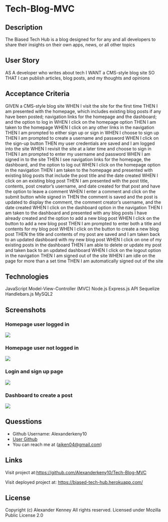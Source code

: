 # Tech-Blog-MVC

## Description

The Biased Tech Hub is a blog designed for for any and all developers to share their insights on their own apps, news, or all other topics

## User Story

AS A developer who writes about tech
I WANT a CMS-style blog site
SO THAT I can publish articles, blog posts, and my thoughts and opinions

## Acceptance Criteria

GIVEN a CMS-style blog site
WHEN I visit the site for the first time
THEN I am presented with the homepage, which includes existing blog posts if any have been posted; navigation links for the homepage and the dashboard; and the option to log in
WHEN I click on the homepage option
THEN I am taken to the homepage
WHEN I click on any other links in the navigation
THEN I am prompted to either sign up or sign in
WHEN I choose to sign up
THEN I am prompted to create a username and password
WHEN I click on the sign-up button
THEN my user credentials are saved and I am logged into the site
WHEN I revisit the site at a later time and choose to sign in
THEN I am prompted to enter my username and password
WHEN I am signed in to the site
THEN I see navigation links for the homepage, the dashboard, and the option to log out
WHEN I click on the homepage option in the navigation
THEN I am taken to the homepage and presented with existing blog posts that include the post title and the date created
WHEN I click on an existing blog post
THEN I am presented with the post title, contents, post creator’s username, and date created for that post and have the option to leave a comment
WHEN I enter a comment and click on the submit button while signed in
THEN the comment is saved and the post is updated to display the comment, the comment creator’s username, and the date created
WHEN I click on the dashboard option in the navigation
THEN I am taken to the dashboard and presented with any blog posts I have already created and the option to add a new blog post
WHEN I click on the button to add a new blog post
THEN I am prompted to enter both a title and contents for my blog post
WHEN I click on the button to create a new blog post
THEN the title and contents of my post are saved and I am taken back to an updated dashboard with my new blog post
WHEN I click on one of my existing posts in the dashboard
THEN I am able to delete or update my post and taken back to an updated dashboard
WHEN I click on the logout option in the navigation
THEN I am signed out of the site
WHEN I am idle on the page for more than a set time
THEN I am automatically signed out of the site 

## Technologies
JavaScript
Model-View-Controller (MVC)
Node.js
Express.js API
Sequelize
Handlebars.js
MySQL2

## Screenshots

### Homepage user logged in
![](images/homepage-loggedin-ss.png)

### Homepage user not logged in
![](images/homepage-loggedout-ss.png)

### Login and sign up page
![](images/login-signup-ss.png)

### Dashboard to create a post
![](images/dashboard-ss.png)

## Quesstions
  * Github Username: Alexanderkeny10
  * [User Github](https://github.com/Alexanderkeny10)
  * You can reach me at (ajken04@gmail.com)

## Links 
Visit project at:https://github.com/Alexanderkeny10/Tech-Blog-MVC

Visit deployed project at: https://biased-tech-hub.herokuapp.com/ 

## License
Copyright (c) Alexander Kenney All rights reserved. 
Licensed under Mozilla Public License 2.0
